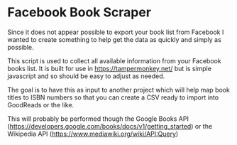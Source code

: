 # Facebook Book Scraper

Since it does not appear possible to export your book list from Facebook I wanted to create something to help get the data as quickly and simply as possible.

This script is used to collect all available information from your Facebook books list. It is built for use in https://tampermonkey.net/ but is simple javascript and so should be easy to adjust as needed.

The goal is to have this as input to another project which will help map book titles to ISBN numbers so that you can create a CSV ready to import into GoodReads or the like.

This will probably be performed though the Google Books API (https://developers.google.com/books/docs/v1/getting_started) or the Wikipedia API (https://www.mediawiki.org/wiki/API:Query)
